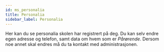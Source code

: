 ```yaml
---
id: ms_personalia
title: Personalia
sidebar_label: Personalia
---
```


Her kan du se personalia skolen har registrert på deg. Du kan selv endre egen adresse og telefon, samt data om hvem som er _Pårørende_. Dersom noe annet skal endres må du ta kontakt med administrasjonen.
